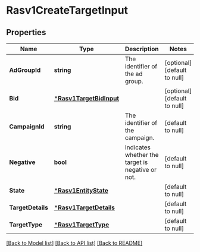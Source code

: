 # Rasv1CreateTargetInput

## Properties
Name | Type | Description | Notes
------------ | ------------- | ------------- | -------------
**AdGroupId** | **string** | The identifier of the ad group. | [optional] [default to null]
**Bid** | [***Rasv1TargetBidInput**](RASv1TargetBidInput.md) |  | [optional] [default to null]
**CampaignId** | **string** | The identifier of the campaign. | [default to null]
**Negative** | **bool** | Indicates whether the target is negative or not. | [default to null]
**State** | [***Rasv1EntityState**](RASv1EntityState.md) |  | [default to null]
**TargetDetails** | [***Rasv1TargetDetails**](RASv1TargetDetails.md) |  | [default to null]
**TargetType** | [***Rasv1TargetType**](RASv1TargetType.md) |  | [default to null]

[[Back to Model list]](../README.md#documentation-for-models) [[Back to API list]](../README.md#documentation-for-api-endpoints) [[Back to README]](../README.md)

